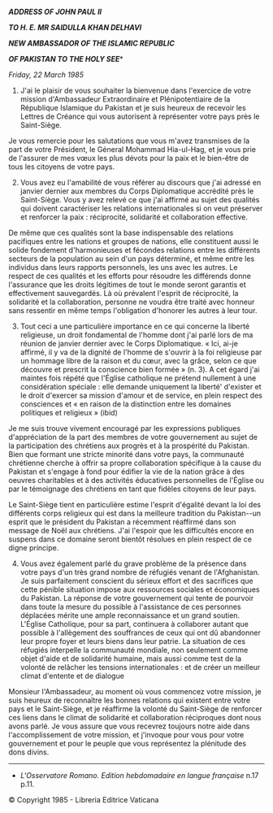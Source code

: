 ***ADDRESS OF JOHN PAUL II***

***TO H. E. MR SAIDULLA KHAN DELHAVI***

***NEW AMBASSADOR OF THE ISLAMIC REPUBLIC***

***OF PAKISTAN TO THE HOLY SEE****

*Friday, 22 March 1985*

1. J'ai le plaisir de vous souhaiter la bienvenue dans l'exercice de votre mission d'Ambassadeur Extraordinaire et Plénipotentiaire de la République Islamique du Pakistan et je suis heureux de recevoir les Lettres de Créance qui vous autorisent à représenter votre pays près le Saint-Siège.

Je vous remercie pour les salutations que vous m'avez transmises de la part de votre Président, le Géneral Mohammad Hia-ul-Hag, et je vous prie de l'assurer de mes vœux les plus dévots pour la paix et le bien-être de tous les citoyens de votre pays.

2. Vous avez eu l'amabilité de vous référer au discours que j'ai adressé en janvier dernier aux membres du Corps Diplomatique accrédité près le Saint-Siège. Vous y avez relevé ce que j'ai affirmé au sujet des qualités qui doivent caractériser les relations internationales si on veut préserver et renforcer la paix : réciprocité, solidarité et collaboration effective.

De même que ces qualités sont la base indispensable des relations pacifiques entre les nations et groupes de nations, elle constituent aussi le solide fondement d'harmonieuses et fécondes relations entre les différents secteurs de la population au sein d'un pays déterminé, et même entre les individus dans leurs rapports personnels, les uns avec les autres. Le respect de ces qualités et les efforts pour résoudre les différends donne l'assurance que les droits légitimes de tout le monde seront garantis et effectivement sauvegardés. Là où prévalent l'esprit de réciprocité, la solidarité et la collaboration, personne ne voudra être traité avec honneur sans ressentir en même temps l'obligation d'honorer les autres à leur tour.

3. Tout ceci a une particulière importance en ce qui concerne la liberté religieuse, un droit fondamental de l'homme dont j'ai parlé lors de ma réunion de janvier dernier avec le Corps Diplomatique. « Ici, ai-je affirmé, il y va de la dignité de l'homme de s'ouvrir à la foi religieuse par un hommage libre de la raison et du cœur, avec la grâce, selon ce que découvre et prescrit la conscience bien formée » (n. 3). A cet égard j'ai maintes fois répété que l'Église catholique ne prétend nullement à une considération spéciale : elle demande uniquement la liberté' d'exister et le droit d'exercer sa mission d'amour et de service, en plein respect des consciences et « en raison de la distinction entre les domaines politiques et religieux » (ibid)

Je me suis trouve vivement encouragé par les expressions publiques d'appréciation de la part des membres de votre gouvernement au sujet de la participation des chrétiens aux progrès et à la prospérité du Pakistan. Bien que formant une stricte minorité dans votre pays, la communauté chrétienne cherche à offrir sa propre collaboration spécifique à la cause du Pakistan et s'engage à fond pour édifier la vie de la nation grâce à des oeuvres charitables et à des activités éducatives personnelles de l'Église ou par le témoignage des chrétiens en tant que fidèles citoyens de leur pays.

Le Saint-Siège tient en particulière estime l'esprit d'égalité devant la loi des différents corps religieux qui est dans la meilleure tradition du Pakistan--un esprit que le président du Pakistan a récemment réaffirmé dans son message de Noël aux chrétiens. J'ai l'espoir que les difficultés encore en suspens dans ce domaine seront bientôt résolues en plein respect de ce digne principe.

4. Vous avez également parlé du grave problème de la présence dans votre pays d'un très grand nombre de réfugiés venant de l'Afghanistan. Je suis parfaitement conscient du sérieux effort et des sacrifices que cette pénible situation impose aux ressources sociales et économiques du Pakistan. La réponse de votre gouverne­ment qui tente de pourvoir dans toute la mesure du possible à l'assistance de ces personnes déplacées mérite une ample reconnaissance et un grand soutien. L'Église Catholique, pour sa part, continuera à collaborer autant que possible à l'allègement des souffrances de ceux qui ont dû abandonner leur propre foyer et leurs biens dans leur patrie. La situation de ces réfugiés interpelle la communauté mondiale, non seulement comme objet d'aide et de solidarité humaine, mais aussi comme test de la volonté de relâcher les tensions internationales : et de créer un meilleur climat d'entente et de dialogue

Monsieur l'Ambassadeur, au moment où vous commencez votre mission, je suis heureux de reconnaître les bonnes relations qui existent entre votre pays et le Saint-Siège, et je réaffirme la volonté du Saint-Siège de renforcer ces liens dans le climat de solidarité et collaboration réciproques dont nous avons parlé. Je vous assure que vous recevrez toujours notre aide dans l'accomplissement de votre mission, et j'invoque pour vous pour votre gouvernement et pour le peuple que vous représentez la plénitude des dons divins.

* * *

* *L'Osservatore Romano. Edition hebdomadaire en langue française* n.17 p.11.

© Copyright 1985 - Libreria Editrice Vaticana